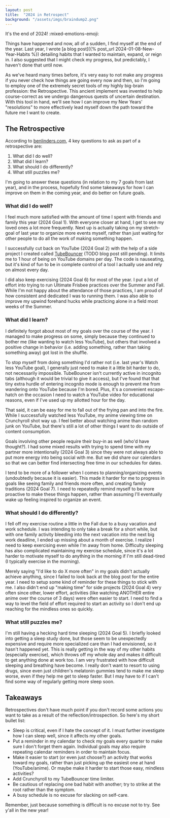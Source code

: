 ```yaml
---
layout: post
title:  "2024 in Retrospect"
background: "/assets/imgs/braindump2.png"
---
```


It's the end of 2024! :mixed-emotions-emoji:

Things have happened and now, all of a sudden, I find myself at the end of the year.
Last year, I wrote [a blog post]({% post_url 2024-01-08-New-Year-Habits %}) detailing habits that I wanted to maintain, expand, or reign in.
I also suggested that I might check my progress, but predictably, I haven't done that until now.

As we've heard many times before, it's very easy to not make any progress if you never
check how things are going every now and then, so I'm going to employ one of the extremely
secret tools of my highly big-brain profession: the Retrospective. This ancient implement was
invented to help course-correct as we undergo dangerous quests of uncertain destination.
With this tool in hand, we'll see how I can improve my New Years' "resolutions" to more
effectively lead myself down the path toward the future me I want to create.

## The Retrospective

According to [benlinders.com](https://www.benlinders.com/2013/which-questions-do-you-ask-in-retrospectives/), 4 key questions to ask
as part of a retrospective are:

1. What did I do well?
2. What did I learn?
3. What should I do differently?
4. What still puzzles me?

I'm going to answer these questions (in relation to my 7 goals from last year), and in the process, hopefully
find some takeaways for how I can improve on them in the coming year, and do better on future goals.

### What did I do well?

I feel much more satisfied with the amount of time I spent with friends and family this year (2024 Goal 1).
With everyone closer at hand, I get to see my loved ones a lot more frequently. Next up is actually taking
on my stretch-goal of last year to organize more events myself, rather than just waiting for other people
to do all the work of making something happen.

I successfully cut back on YouTube (2024 Goal 2) with the help of a side project I created called [TubeBouncer](https://github.com/niehusst/TubeBouncer) 
(TODO blog post still pending). It limits me to 1 hour of being on YouTube domains per day. The code is nauseating, but it's kind of fun
to be in complete control of a tool I actually use and rely on almost every day.

I did also keep exercising (2024 Goal 6) for most of the year. I put a lot of effort into trying to run
Ultimate Frisbee practices over the Summer and Fall. While I'm not happy about the attendance of those practices,
I am proud of how consistent and dedicated I was to running them. I was also able to improve my upwind forehand hucks
while practicing alone in a field most weeks of the Summer.

### What did I learn?

I definitely forgot about most of my goals over the course of the year. I managed to make progress on some,
simply because they continued to bother me (like wanting to watch less YouTube), but others that involved
a positive change in behavior (i.e. adding something, rather than taking something away) got lost in the shuffle.

To stop myself from doing something I'd rather not (i.e. last year's Watch less YouTube goal), I generally just
need to make it a little bit harder to do, not necessarily impossible. TubeBouncer isn't currently active in
incognito tabs (although it would be trivial to give it access), but I've found that that tiny extra hurdle of
entering incognito mode is enough to prevent me from wandering onto YouTube because I'm bored. Plus, it's a
convenient escape-hatch on the occasion I need to watch a YouTube video for educational reasons, even if I've
used up my allotted hour for the day.

That said, it can be easy for me to fall out of the frying pan and into the fire. While I successfully watched less
YouTube, my anime viewing time on Crunchyroll shot way up. I feel better about watching anime than
random junk on YouTube, but there's still a lot of other things I want to do outside of content consumption.

Goals involving other people require their buy-in as well (who'd have thought?). I had some mixed results
with trying to spend time with my partner more intentionally (2024 Goal 3) since they were not always
able to put more energy into being social with me. But we did share our calendars so that we can better
find intersecting free time in our schedules for dates.

I tend to be more of a follower when I comes to planning/organizing events (undoubtedly because it is easier).
This made it harder for me to progress in goals like seeing family and friends more often, and creating family
traditions (2024 Goal 7). I need to repeatedly remind myself to be more proactive to make these things happen, rather
than assuming I'll eventually wake up feeling inspired to organize an event.

### What should I do differently?

I fell off my exercise routine a little in the Fall due to a busy vacation and work schedule. I was intending
to only take a break for a short while, but with one family activity bleeding into the next vacation into the next big work
deadline, I ended up missing about a month of exercise. I realize I need to keep exercising even while I'm away from home. 
Difficulty sleeping has also complicated maintaining my exercise schedule, since it's a lot harder to motivate myself to do anything in the morning
if I'm still dead-tired (I typically exercise in the morning).

Merely saying "I'd like to do X more often" in my goals didn't actually achieve anything, since I failed to look back
at the blog post for the entire year. I need to setup some kind of reminder for these things to stick with me.
I also didn't end up "making time" for side projects (2024 Goal 4) very often since other, lower effort, activities (like watching ANOTHER entire anime
over the course of 3 days) were often easier to start. I need to find a way to level the field of effort
required to start an activity so I don't end up reaching for the mindless ones so quickly.

### What still puzzles me?

I'm still having a hecking hard time sleeping (2024 Goal 5). I briefly looked into getting a sleep study done,
but those seem to be unexpectedly expensive and require more specialized care than I had envisioned,
so it hasn't happened yet. This is really getting in the way of my other habits (especially exercise),
which throws off my whole day and makes it difficult to get anything done at work too. I am very frustrated
with how difficult sleeping and breathing have become. I really don't want to resort to using drugs, since even just
children's melatonin gummies tend to make me sleep worse, even if they help me get to sleep faster. But I may
have to if I can't find some way of regularly getting more sleep soon.

## Takeaways

Retrospectives don't have much point if you don't record some actions you want to take
as a result of the reflection/introspection. So here's my short bullet list:

* Sleep is critical, even if I hate the concept of it. I must further investigate how I can sleep well, since it affects my other goals.
* Put a reminder in my calendar to check my goals every quarter to make sure I don't forget them again. Individual goals may also require repeating calendar reminders in order to maintain focus.
* Make it easier to start (or even just choose?) an activity that works toward my goals, rather than just picking up the easiest one at hand (YouTube/anime). Or maybe make it harder to start those easy, mindless activities?
* Add Crunchyroll to my TubeBouncer time limiter.
* Be cautious of replacing one bad habit with another; try to strike at the root rather than the symptom.
* A busy schedule is no excuse for slacking on self-care.

Remember, just because something is difficult is no excuse not to try. See y'all in the new year!
